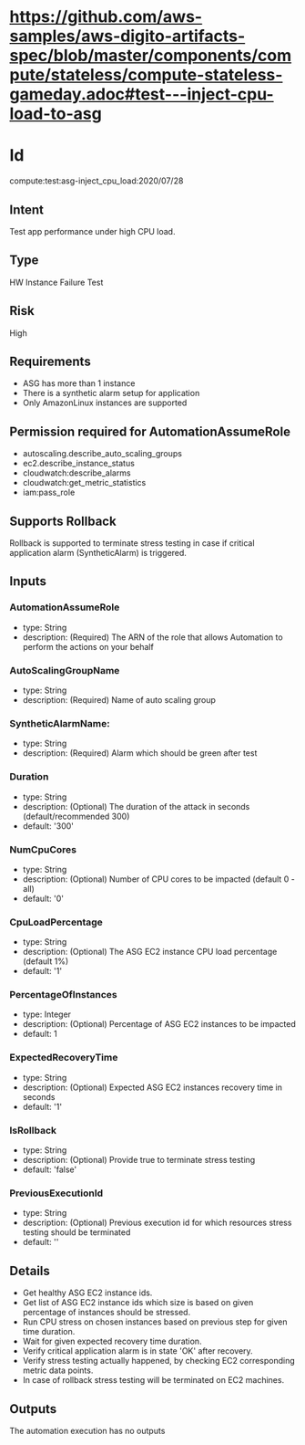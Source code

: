 # https://github.com/aws-samples/aws-digito-artifacts-spec/blob/master/components/compute/stateless/compute-stateless-gameday.adoc#test---inject-cpu-load-to-asg
# Id
compute:test:asg-inject_cpu_load:2020/07/28

## Intent
Test app performance under high CPU load. 

## Type
HW Instance Failure Test

## Risk
High

## Requirements
* ASG has more than 1 instance
* There is a synthetic alarm setup for application
* Only AmazonLinux instances are supported 

## Permission required for AutomationAssumeRole
* autoscaling.describe_auto_scaling_groups
* ec2.describe_instance_status
* cloudwatch:describe_alarms
* cloudwatch:get_metric_statistics
* iam:pass_role

## Supports Rollback
Rollback is supported to terminate stress testing in case if critical application alarm (SyntheticAlarm) is triggered.

## Inputs

### AutomationAssumeRole
  * type: String
  * description: (Required) The ARN of the role that allows Automation to perform the actions on your behalf
### AutoScalingGroupName
  * type: String
  * description: (Required) Name of auto scaling group
### SyntheticAlarmName:
  * type: String
  * description: (Required) Alarm which should be green after test
### Duration
  * type: String
  * description: (Optional) The duration of the attack in seconds (default/recommended 300)
  * default: '300'
### NumCpuCores
  * type: String
  * description: (Optional) Number of CPU cores to be impacted (default 0 - all)
  * default: '0'
### CpuLoadPercentage
  * type: String
  * description: (Optional) The ASG EC2 instance CPU load percentage (default 1%)
  * default: '1'
### PercentageOfInstances
  * type: Integer
  * description: (Optional) Percentage of ASG EC2 instances to be impacted
  * default: 1
### ExpectedRecoveryTime
  * type: String
  * description: (Optional) Expected ASG EC2 instances recovery time in seconds
  * default: '1'
### IsRollback
  * type: String
  * description: (Optional) Provide true to terminate stress testing
  * default: 'false'
### PreviousExecutionId
  * type: String
  * description: (Optional) Previous execution id for which resources stress testing should be terminated
  * default: ''
  
## Details
  * Get healthy ASG EC2 instance ids.  
  * Get list of ASG EC2 instance ids which size is based on given percentage of instances should be stressed.
  * Run CPU stress on chosen instances based on previous step for given time duration.
  * Wait for given expected recovery time duration.
  * Verify critical application alarm is in state 'OK' after recovery.
  * Verify stress testing actually happened, by checking EC2 corresponding metric data points.
  * In case of rollback stress testing will be terminated on EC2 machines.
 
## Outputs
The automation execution has no outputs
